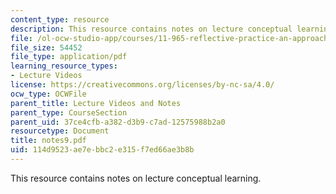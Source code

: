 ```yaml
---
content_type: resource
description: This resource contains notes on lecture conceptual learning.
file: /ol-ocw-studio-app/courses/11-965-reflective-practice-an-approach-for-expanding-your-learning-frontiers-january-iap-2007/114d9523ae7ebbc2e315f7ed66ae3b8b_notes9.pdf
file_size: 54452
file_type: application/pdf
learning_resource_types:
- Lecture Videos
license: https://creativecommons.org/licenses/by-nc-sa/4.0/
ocw_type: OCWFile
parent_title: Lecture Videos and Notes
parent_type: CourseSection
parent_uid: 37ce4cfb-a382-d3b9-c7ad-12575988b2a0
resourcetype: Document
title: notes9.pdf
uid: 114d9523-ae7e-bbc2-e315-f7ed66ae3b8b
---
```

This resource contains notes on lecture conceptual learning.